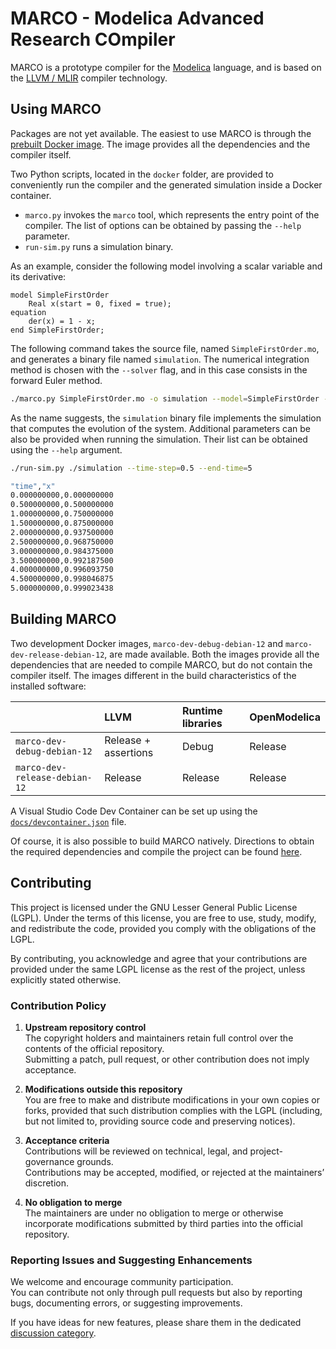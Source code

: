 # MARCO - Modelica Advanced Research COmpiler
MARCO is a prototype compiler for the [Modelica](https://modelica.org/) language, and is based on the [LLVM / MLIR](https://mlir.llvm.org/) compiler technology.

## Using MARCO
Packages are not yet available.
The easiest to use MARCO is through the [prebuilt Docker image](https://github.com/marco-compiler/marco/pkgs/container/marco-prod-debian-12).
The image provides all the dependencies and the compiler itself.

Two Python scripts, located in the `docker` folder, are provided to conveniently run the compiler and the generated simulation inside a Docker container.
 - `marco.py` invokes the `marco` tool, which represents the entry point of the compiler. The list of options can be obtained by passing the `--help` parameter.
 - `run-sim.py` runs a simulation binary.

As an example, consider the following model involving a scalar variable and its derivative:

```modelica
model SimpleFirstOrder
    Real x(start = 0, fixed = true);
equation
    der(x) = 1 - x;
end SimpleFirstOrder;
```

The following command takes the source file, named `SimpleFirstOrder.mo`, and generates a binary file named `simulation`.
The numerical integration method is chosen with the `--solver` flag, and in this case consists in the forward Euler method.

```bash
./marco.py SimpleFirstOrder.mo -o simulation --model=SimpleFirstOrder --solver=euler-forward
```

As the name suggests, the `simulation` binary file implements the simulation that computes the evolution of the system.
Additional parameters can be also be provided when running the simulation. Their list can be obtained using the `--help` argument.

```bash
./run-sim.py ./simulation --time-step=0.5 --end-time=5                                                                                                                                                                  ✔ 

"time","x"
0.000000000,0.000000000
0.500000000,0.500000000
1.000000000,0.750000000
1.500000000,0.875000000
2.000000000,0.937500000
2.500000000,0.968750000
3.000000000,0.984375000
3.500000000,0.992187500
4.000000000,0.996093750
4.500000000,0.998046875
5.000000000,0.999023438
```

## Building MARCO
Two development Docker images, `marco-dev-debug-debian-12` and `marco-dev-release-debian-12`, are made available.
Both the images provide all the dependencies that are needed to compile MARCO, but do not contain the compiler itself.
The images different in the build characteristics of the installed software:

|                               | LLVM                 | Runtime libraries | OpenModelica  |
|:------------------------------|:---------------------|:------------------|:--------------|
| `marco-dev-debug-debian-12`   | Release + assertions | Debug             | Release       |
| `marco-dev-release-debian-12` | Release              | Release           | Release       |

A Visual Studio Code Dev Container can be set up using the [`docs/devcontainer.json`](docs/devcontainer.json) file.

Of course, it is also possible to build MARCO natively.
Directions to obtain the required dependencies and compile the project can be found [here](docs/BuildOnLinuxMacOS.md).

## Contributing
This project is licensed under the GNU Lesser General Public License (LGPL).
Under the terms of this license, you are free to use, study, modify, and redistribute the code, provided you comply with the obligations of the LGPL.

By contributing, you acknowledge and agree that your contributions are provided under the same LGPL license as the rest of the project, unless explicitly stated otherwise.

### Contribution Policy

1. **Upstream repository control**  
   The copyright holders and maintainers retain full control over the contents of the official repository.  
   Submitting a patch, pull request, or other contribution does not imply acceptance.

2. **Modifications outside this repository**  
   You are free to make and distribute modifications in your own copies or forks, provided that such distribution complies with the LGPL (including, but not limited to, providing source code and preserving notices).

3. **Acceptance criteria**  
   Contributions will be reviewed on technical, legal, and project-governance grounds.  
   Contributions may be accepted, modified, or rejected at the maintainers’ discretion.

4. **No obligation to merge**  
   The maintainers are under no obligation to merge or otherwise incorporate modifications submitted by third parties into the official repository.

### Reporting Issues and Suggesting Enhancements

We welcome and encourage community participation.  
You can contribute not only through pull requests but also by reporting bugs, documenting errors, or suggesting improvements.

If you have ideas for new features, please share them in the dedicated [discussion category](https://github.com/marco-compiler/marco/discussions/categories/features).

